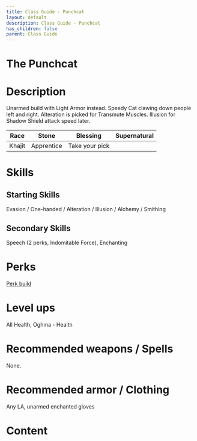 ```yaml
---
title: Class Guide - Punchcat
layout: default
description: Class Guide - Punchcat
has_children: false
parent: Class Guide
---
```


# The Punchcat

# Description

Unarmed build with Light Armor instead. Speedy Cat clawing down people left and right. Alteration is picked for Transmute Muscles. Illusion for Shadow Shield attack speed later.

Race | Stone | Blessing | Supernatural
|--|--|--|--|
Khajit | Apprentice | Take your pick

# Skills
## Starting Skills

Evasion / One-handed / Alteration / Illusion /  Alchemy / Smithing 

## Secondary Skills

Speech (2 perks, Indomitable Force), Enchanting

# Perks

[Perk build](https://banananaut.github.io/NannerPlanner/?p=1&b=AgEAAAEkIwAAS0sFBQVLSwVQCgoKCgVLFDIFAAUBDernjwAAAAAAAAxHAAD6IAADAAAAAABnAAAFAAAA)

# Level ups

All Health, Oghma - Health

# Recommended weapons / Spells

None. 

# Recommended armor / Clothing

Any LA, unarmed enchanted gloves

# Content 
